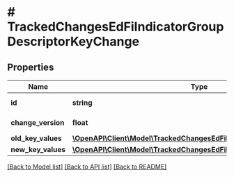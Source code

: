 # # TrackedChangesEdFiIndicatorGroupDescriptorKeyChange

## Properties

Name | Type | Description | Notes
------------ | ------------- | ------------- | -------------
**id** | **string** | Resource identifier | [optional]
**change_version** | **float** | Change version | [optional]
**old_key_values** | [**\OpenAPI\Client\Model\TrackedChangesEdFiIndicatorGroupDescriptorKey**](TrackedChangesEdFiIndicatorGroupDescriptorKey.md) |  | [optional]
**new_key_values** | [**\OpenAPI\Client\Model\TrackedChangesEdFiIndicatorGroupDescriptorKey**](TrackedChangesEdFiIndicatorGroupDescriptorKey.md) |  | [optional]

[[Back to Model list]](../../README.md#models) [[Back to API list]](../../README.md#endpoints) [[Back to README]](../../README.md)
